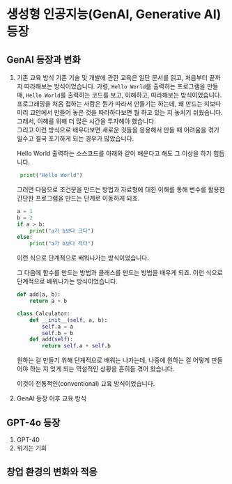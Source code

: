 # 생성형 인공지능(GenAI, Generative AI) 등장
## GenAI 등장과 변화
1. 기존 교육 방식
   기존 기술 및 개발에 관한 교육은 일단 문서를 읽고, 처음부터 끝까지 따라해보는 방식이었습니다. 가령, `Hello World`를 출력하는 프로그램을 만들 때, `Hello World`를 출력하는 코드를 보고, 이해하고, 따라해보는 방식이었습니다. 프로그래밍을 처음 접하는 사람은 뭔가 따라서 만들기는 하는데, 왜 만드는 지보다 미리 교안에서 만들어 놓은 것을 따라하다보면 뭘 하고 있는 지 놓치기 쉬웠습니다. 그래서, 이해를 위해 더 많은 시간을 투자해야 했습니다.  
   그리고 이런 방식으로 배우다보면 새로운 것들을 응용해서 만들 때 어려움을 겪기 일수고 결국 포기하게 되는 경우가 많았습니다.  
   
   Hello World 출력하는 소스코드를 아래와 같이 배운다고 해도 그 이상을 하기 힘듭니다.
   ```python
    print("Hello World")
    ```

    그러면 다음으로 조건문을 만드는 방법과 자료형에 대한 이해를 통해 변수를 활용한 간단한 프로그램을 만드는 단계로 이동하게 되죠.
    ```python
    a = 1
    b = 2
    if a > b:
        print("a가 b보다 크다")
    else:
        print("a가 b보다 작다")
    ```
    이런 식으로 단계적으로 배워나가는 방식이었습니다.

    그 다음에 함수를 만드는 방법과 클래스를 만드는 방법을 배우게 되죠. 이런 식으로 단계적으로 배워나가는 방식이었습니다.
    ```python
    def add(a, b):
        return a + b
    ```
    ```python
    class Calculator:
        def __init__(self, a, b):
            self.a = a
            self.b = b
        def add(self):
            return self.a + self.b
    ```
    원하는 걸 만들기 위해 단계적으로 배워는 나가는데, 나중에 원하는 걸 어떻게 만들어야 하는 지 잊게 되는 역설적인 상황을 흔히들 겪어 왔습니다.  

    이것이 전통적인(conventional) 교육 방식이었습니다.

2. GenAI 등장 이후 교육 방식
   
   
## GPT-4o 등장
1. GPT-40
2. 위기는 기회
## 창업 환경의 변화와 적응
